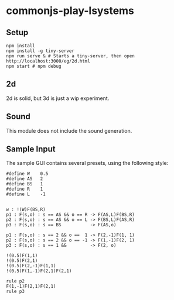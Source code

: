 # commonjs-play-lsystems

## Setup

    npm install
    npm install -g tiny-server
    npm run serve & # Starts a tiny-server, then open http://localhost:3000/eg/2d.html
    npm start # npm debug

## 2d

2d is solid, but 3d is just a wip experiment.

## Sound

This module does not include the sound generation.

## Sample Input

The sample GUI contains several presets, using the following style:

    #define W    0.5
    #define AS 	 2
    #define BS 	 1
    #define R 	 1
    #define L    -1


    w : !(W)F(BS,R)
    p1 : F(s,o) : s == AS && o == R -> F(AS,L)F(BS,R)
    p2 : F(s,o) : s == AS && o == L -> F(BS,L)F(AS,R)
    p3 : F(s,o) : s == BS	        -> F(AS,o)

    p1 : F(s,o) : s == 2 && o ==  1 -> F(2,-1)F(1, 1)
    p2 : F(s,o) : s == 2 && o == -1 -> F(1,-1)F(2, 1)
    p3 : F(s,o) : s == 1 &&         -> F(2, o)

    !(0.5)F(1,1)
    !(0.5)F(2,1)
    !(0.5)F(2,-1)F(1,1)
    !(0.5)F(1,-1)F(2,1)F(2,1)

    rule p2
    F(1,-1)F(2,1)F(2,1)
    rule p3
